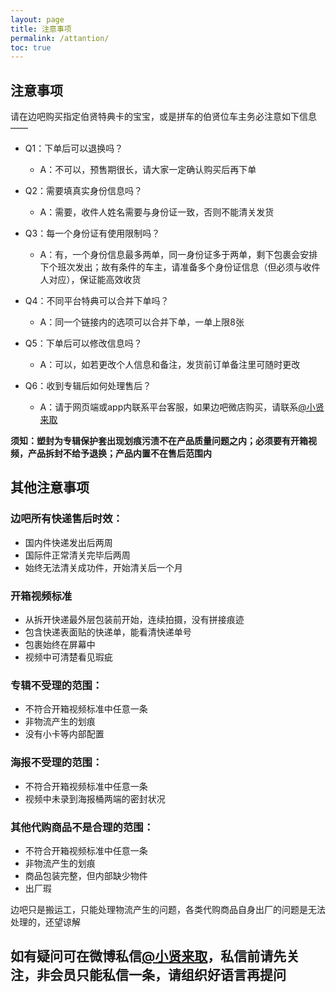 ```yaml
---
layout: page
title: 注意事项
permalink: /attantion/
toc: true
---
```


## 注意事项
请在边吧购买指定伯贤特典卡的宝宝，或是拼车的伯贤位车主务必注意如下信息——

- Q1：下单后可以退换吗？
  - A：不可以，预售期很长，请大家一定确认购买后再下单

- Q2：需要填真实身份信息吗？
  - A：需要，收件人姓名需要与身份证一致，否则不能清关发货

- Q3：每一个身份证有使用限制吗？
  - A：有，一个身份信息最多两单，同一身份证多于两单，剩下包裹会安排下个班次发出；故有条件的车主，请准备多个身份证信息（但必须与收件人对应），保证能高效收货

- Q4：不同平台特典可以合并下单吗？
  - A：同一个链接内的选项可以合并下单，一单上限8张

- Q5：下单后可以修改信息吗？
  - A：可以，如若更改个人信息和备注，发货前订单备注里可随时更改

- Q6：收到专辑后如何处理售后？
  - A：请于网页端或app内联系平台客服，如果边吧微店购买，请联系[@小贤来取](https://weibo.com/u/7440442261)

**须知：塑封为专辑保护套出现划痕污渍不在产品质量问题之内；必须要有开箱视频，产品拆封不给予退换；产品内置不在售后范围内**

## 其他注意事项

### 边吧所有快递售后时效：
- 国内件快递发出后两周
- 国际件正常清关完毕后两周
- 始终无法清关成功件，开始清关后一个月

### 开箱视频标准
- 从拆开快递最外层包装前开始，连续拍摄，没有拼接痕迹
- 包含快递表面贴的快递单，能看清快递单号
- 包裹始终在屏幕中
- 视频中可清楚看见瑕疵

### 专辑不受理的范围：
- 不符合开箱视频标准中任意一条
- 非物流产生的划痕
- 没有小卡等内部配置

### 海报不受理的范围：
- 不符合开箱视频标准中任意一条
- 视频中未录到海报桶两端的密封状况

### 其他代购商品不是合理的范围：
- 不符合开箱视频标准中任意一条
- 非物流产生的划痕
- 商品包装完整，但内部缺少物件
- 出厂瑕

边吧只是搬运工，只能处理物流产生的问题，各类代购商品自身出厂的问题是无法处理的，还望谅解

## 如有疑问可在微博私信[**@小贤来取**](https://weibo.com/u/7440442261)，私信前请先关注，非会员只能私信一条，请组织好语言再提问
